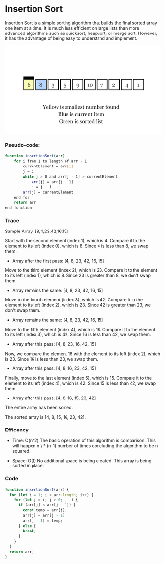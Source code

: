 # Insertion Sort

Insertion Sort is a simple sorting algorithm that builds the final sorted array one item at a time. It is much less efficient on large lists than more advanced algorithms such as quicksort, heapsort, or merge sort. However, it has the advantage of being easy to understand and implement.

![alt](./assets/gif.gif)

### Pseudo-code:

```bash
function insertionSort(arr)
    for i from 1 to length of arr - 1
        currentElement = arr[i]
        j = i
        while j > 0 and arr[j - 1] > currentElement
            arr[j] = arr[j - 1]
            j = j - 1
        arr[j] = currentElement
    end for
    return arr
end function
```

### Trace

Sample Array: [8,4,23,42,16,15]

Start with the second element (index 1), which is 4. Compare it to the element to its left (index 0), which is 8. Since 4 is less than 8, we swap them.

- Array after the first pass: [4, 8, 23, 42, 16, 15]

Move to the third element (index 2), which is 23. Compare it to the element to its left (index 1), which is 8. Since 23 is greater than 8, we don't swap them.

- Array remains the same: [4, 8, 23, 42, 16, 15]

Move to the fourth element (index 3), which is 42. Compare it to the element to its left (index 2), which is 23. Since 42 is greater than 23, we don't swap them.

- Array remains the same: [4, 8, 23, 42, 16, 15]

Move to the fifth element (index 4), which is 16. Compare it to the element to its left (index 3), which is 42. Since 16 is less than 42, we swap them.

- Array after this pass: [4, 8, 23, 16, 42, 15]

Now, we compare the element 16 with the element to its left (index 2), which is 23. Since 16 is less than 23, we swap them.

- Array after this pass: [4, 8, 16, 23, 42, 15]

Finally, move to the last element (index 5), which is 15. Compare it to the element to its left (index 4), which is 42. Since 15 is less than 42, we swap them.

- Array after this pass: [4, 8, 16, 15, 23, 42]

The entire array has been sorted.

The sorted array is [4, 8, 15, 16, 23, 42].

### Efficency

- Time: O(n^2)
  The basic operation of this algorithm is comparison. This will happen n \ * (n-1) number of times concluding the algorithm to be n squared.

- Space: O(1)
  No additional space is being created. This array is being sorted in place.

### Code

```javascript
function insertionSort(arr) {
  for (let i = 1; i < arr.length; i++) {
    for (let j = i; j > 0; j--) {
      if (arr[j] < arr[j - 1]) {
        const temp = arr[j];
        arr[j] = arr[j - 1];
        arr[j - 1] = temp;
      } else {
        break;
      }
    }
  }
  return arr;
}
```
